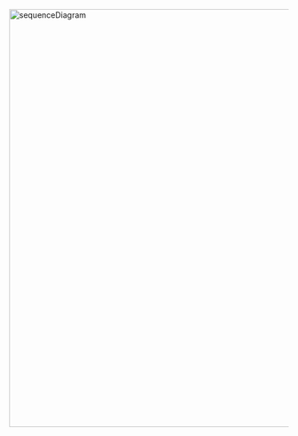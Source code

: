 <img width="753" alt="sequenceDiagram" src="https://github.com/user-attachments/assets/9a94708f-2162-4219-8e4e-dfb1567e11df" />
